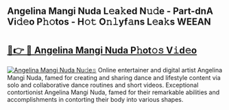 ## Angelina Mangi Nuda L𝚎a𝚔ed N𝚞𝚍e - Part-dnA Vi𝚍𝚎o P𝚑𝚘tos - H𝚘𝚝 O𝚗𝚕yf𝚊ns L𝚎a𝚔s WEEAN

# <h2><a href="http://kfeeq5l.oniu.top/?m=Angelina+Mangi+Nuda">🔗👉 🔴 Angelina Mangi Nuda P𝚑ot𝚘𝚜 V𝚒d𝚎o</a></h2>

[![Angelina Mangi Nuda Nu𝚍e𝚜](https://i.imgur.com/0qMVB7G.gif)](http://kfeeq5l.oniu.top/?m=Angelina+Mangi+Nuda)
Online entertainer and digital artist Angelina Mangi Nuda, famed for creating and sharing dance and lifestyle content via solo and collaborative dance routines and short videos. Exceptional contortionist Angelina Mangi Nuda, famed for their remarkable abilities and accomplishments in contorting their body into various shapes.  
